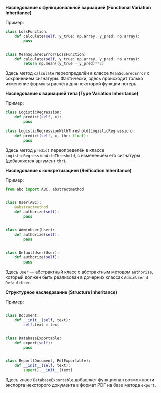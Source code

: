 **Наследование с функциональной вариацией (Functional Variation Inheritance)**

Пример:

```py
class LossFunction:
	def calculate(self, y_true: np.array, y_pred: np.array):
		pass


class MeanSquaredError(LossFunction)
	def calculate(self, y_true: np.array, y_pred: np.array):
		return np.mean((y_true - y_pred)**2)
```

Здесь метод `calculate` переопределён в классе `MeanSquaredError` c сохранением сигнатуры.
Фактически, здесь происходит только изменение формулы расчёта для некоторой функции потерь.


**Наследование с вариацией типа (Type Variation Inheritance)**

Пример:

```py
class LogisticRegression:
    def predict(self, x):
	    pass

class LogisticRegressionWithThreshold(LogisticRegression):
    def predict(self, x, thr: float):
	    pass
```

Здесь метод `predict` переопределён в классе `LogisticRegressionWithThreshold`, c изменением его сигнатуры (добавляется аргумент `thr`).


**Наследование с конкретизацией (Reification Inheritance)**

Пример:

```py
from abc import ABC, abstractmethod


class User(ABC):
	@abstractmethod
	def authorize(self):
		pass


class AdminUser(User):
	def authorize(self):
		pass


class DefaultUser(User):
	def authorize(self):
		pass
```

Здесь `User` — абстрактный класс с абстрактным методом `authorize`, который должен быть реализован в дочерних классах `AdminUser` и `DefaultUser`.


**Структурное наследование (Structure Inheritance)**

Пример:

```py

class Document:
    def __init__(self, text):
        self.text = text


class DatabaseExportable:
    def export(self):
	    pass


class Report(Document, PdfExportable):
    def __init__(self, text):
        super().__init__(text)
```

Здесь класс `DatabaseExportable` добавляет функционал возможности экспорта некоторого документа в формат PDF на базе метода `export`.


